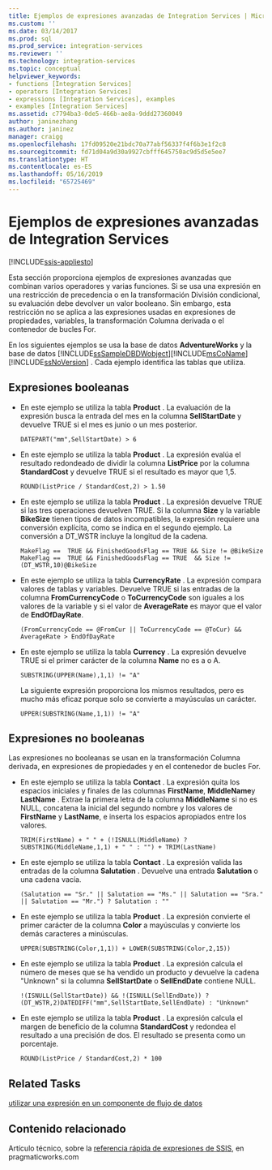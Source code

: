 ```yaml
---
title: Ejemplos de expresiones avanzadas de Integration Services | Microsoft Docs
ms.custom: ''
ms.date: 03/14/2017
ms.prod: sql
ms.prod_service: integration-services
ms.reviewer: ''
ms.technology: integration-services
ms.topic: conceptual
helpviewer_keywords:
- functions [Integration Services]
- operators [Integration Services]
- expressions [Integration Services], examples
- examples [Integration Services]
ms.assetid: c7794ba3-0de5-466b-ae8a-9ddd27360049
author: janinezhang
ms.author: janinez
manager: craigg
ms.openlocfilehash: 17fd09520e21bdc70a77abf56337f4f6b3e1f2c8
ms.sourcegitcommit: fd71d04a9d30a9927cbfff645750ac9d5d5e5ee7
ms.translationtype: HT
ms.contentlocale: es-ES
ms.lasthandoff: 05/16/2019
ms.locfileid: "65725469"
---
```

# <a name="examples-of-advanced-integration-services-expressions"></a>Ejemplos de expresiones avanzadas de Integration Services

[!INCLUDE[ssis-appliesto](../../includes/ssis-appliesto-ssvrpluslinux-asdb-asdw-xxx.md)]


  Esta sección proporciona ejemplos de expresiones avanzadas que combinan varios operadores y varias funciones. Si se usa una expresión en una restricción de precedencia o en la transformación División condicional, su evaluación debe devolver un valor booleano. Sin embargo, esta restricción no se aplica a las expresiones usadas en expresiones de propiedades, variables, la transformación Columna derivada o el contenedor de bucles For.  
  
 En los siguientes ejemplos se usa la base de datos **AdventureWorks** y la base de datos [!INCLUDE[ssSampleDBDWobject](../../includes/sssampledbdwobject-md.md)][!INCLUDE[msCoName](../../includes/msconame-md.md)] [!INCLUDE[ssNoVersion](../../includes/ssnoversion-md.md)] . Cada ejemplo identifica las tablas que utiliza.  
  
## <a name="boolean-expressions"></a>Expresiones booleanas  
  
-   En este ejemplo se utiliza la tabla **Product** . La evaluación de la expresión busca la entrada del mes en la columna **SellStartDate** y devuelve TRUE si el mes es junio o un mes posterior.  
  
    ```  
    DATEPART("mm",SellStartDate) > 6  
    ```  
  
-   En este ejemplo se utiliza la tabla **Product** . La expresión evalúa el resultado redondeado de dividir la columna **ListPrice** por la columna **StandardCost** y devuelve TRUE si el resultado es mayor que 1,5.  
  
    ```  
    ROUND(ListPrice / StandardCost,2) > 1.50  
    ```  
  
-   En este ejemplo se utiliza la tabla **Product** . La expresión devuelve TRUE si las tres operaciones devuelven TRUE. Si la columna **Size** y la variable **BikeSize** tienen tipos de datos incompatibles, la expresión requiere una conversión explícita, como se indica en el segundo ejemplo. La conversión a DT_WSTR incluye la longitud de la cadena.  
  
    ```  
    MakeFlag ==  TRUE && FinishedGoodsFlag == TRUE && Size != @BikeSize  
    MakeFlag ==  TRUE && FinishedGoodsFlag == TRUE  && Size != (DT_WSTR,10)@BikeSize  
    ```  
  
-   En este ejemplo se utiliza la tabla **CurrencyRate** . La expresión compara valores de tablas y variables. Devuelve TRUE si las entradas de la columna **FromCurrencyCode** o **ToCurrencyCode** son iguales a los valores de la variable y si el valor de **AverageRate** es mayor que el valor de **EndOfDayRate**.  
  
    ```  
    (FromCurrencyCode == @FromCur || ToCurrencyCode == @ToCur) && AverageRate > EndOfDayRate  
    ```  
  
-   En este ejemplo se utiliza la tabla **Currency** . La expresión devuelve TRUE si el primer carácter de la columna **Name** no es a o A.  
  
    ```  
    SUBSTRING(UPPER(Name),1,1) != "A"  
    ```  
  
     La siguiente expresión proporciona los mismos resultados, pero es mucho más eficaz porque solo se convierte a mayúsculas un carácter.  
  
    ```  
    UPPER(SUBSTRING(Name,1,1)) != "A"  
    ```  
  
## <a name="non-boolean-expressions"></a>Expresiones no booleanas  
 Las expresiones no booleanas se usan en la transformación Columna derivada, en expresiones de propiedades y en el contenedor de bucles For.  
  
-   En este ejemplo se utiliza la tabla **Contact** . La expresión quita los espacios iniciales y finales de las columnas **FirstName**, **MiddleName**y **LastName** . Extrae la primera letra de la columna **MiddleName** si no es NULL, concatena la inicial del segundo nombre y los valores de **FirstName** y **LastName**, e inserta los espacios apropiados entre los valores.  
  
    ```  
    TRIM(FirstName) + " " + (!ISNULL(MiddleName) ? SUBSTRING(MiddleName,1,1) + " " : "") + TRIM(LastName)  
    ```  
  
-   En este ejemplo se utiliza la tabla **Contact** . La expresión valida las entradas de la columna **Salutation** . Devuelve una entrada **Salutation** o una cadena vacía.  
  
    ```  
    (Salutation == "Sr." || Salutation == "Ms." || Salutation == "Sra." || Salutation == "Mr.") ? Salutation : ""  
    ```  
  
-   En este ejemplo se utiliza la tabla **Product** . La expresión convierte el primer carácter de la columna **Color** a mayúsculas y convierte los demás caracteres a minúsculas.  
  
    ```  
    UPPER(SUBSTRING(Color,1,1)) + LOWER(SUBSTRING(Color,2,15))  
    ```  
  
-   En este ejemplo se utiliza la tabla **Product** . La expresión calcula el número de meses que se ha vendido un producto y devuelve la cadena "Unknown" si la columna **SellStartDate** o **SellEndDate** contiene NULL.  
  
    ```  
    !(ISNULL(SellStartDate)) && !(ISNULL(SellEndDate)) ? (DT_WSTR,2)DATEDIFF("mm",SellStartDate,SellEndDate) : "Unknown"  
    ```  
  
-   En este ejemplo se utiliza la tabla **Product** . La expresión calcula el margen de beneficio de la columna **StandardCost** y redondea el resultado a una precisión de dos. El resultado se presenta como un porcentaje.  
  
    ```  
    ROUND(ListPrice / StandardCost,2) * 100  
    ```  
  
## <a name="related-tasks"></a>Related Tasks  
 [utilizar una expresión en un componente de flujo de datos](https://msdn.microsoft.com/library/9181b998-d24a-41fb-bb3c-14eee34f910d)  
  
## <a name="related-content"></a>Contenido relacionado  
 Artículo técnico, sobre la [referencia rápida de expresiones de SSIS](https://go.microsoft.com/fwlink/?LinkId=746575), en pragmaticworks.com  
  
  
